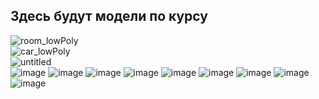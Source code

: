 ## Здесь будут модели по курсу<br>
![room_lowPoly](https://user-images.githubusercontent.com/90381005/192020420-e48eaec2-2217-42d0-a802-4b7a6d13bcbf.jpg)
<br>
![car_lowPoly](https://user-images.githubusercontent.com/90381005/192102092-3f7ba3ec-f1e1-4418-8b5d-252ced8906d3.jpg)
<br>
![untitled](https://user-images.githubusercontent.com/90381005/193290305-20e80b31-751c-4212-bf96-58789123185a.jpg)
<br>
![image](https://user-images.githubusercontent.com/90381005/193405529-4274e1d3-8ab4-4127-a08a-db9c96cd5a49.png)
![image](https://user-images.githubusercontent.com/90381005/193405541-d975b63c-537d-4286-9f4f-d9d98eeada86.png)
![image](https://user-images.githubusercontent.com/90381005/193405551-abd0c149-a349-4180-a017-ad272c5a642a.png)
![image](https://user-images.githubusercontent.com/90381005/193405567-786644b5-1806-4b74-88b3-bd4e38b608db.png)
![image](https://user-images.githubusercontent.com/90381005/193405572-51b5acbe-e0d0-4d05-94d4-fe6250f160cb.png)
![image](https://user-images.githubusercontent.com/90381005/193405590-7833c524-97c2-492a-b88b-d06171eb7dd7.png)
![image](https://user-images.githubusercontent.com/90381005/193405595-5803a7be-c87d-4927-bf04-8bb780af8055.png)
![image](https://user-images.githubusercontent.com/90381005/193405609-46496969-2df6-4136-89d8-0805bdc821bc.png)
<br>
![image](https://user-images.githubusercontent.com/90381005/193407878-51c015dc-166a-41a4-a38f-32fa4f645177.png)
